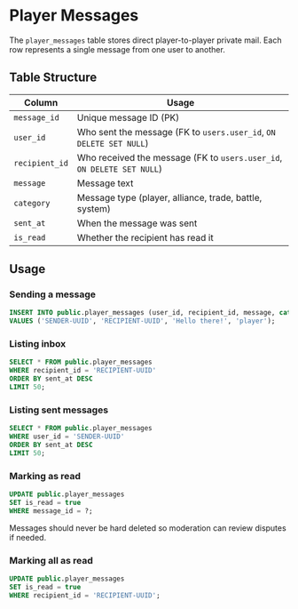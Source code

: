 # Player Messages

The `player_messages` table stores direct player-to-player private mail. Each row represents a single message from one user to another.

## Table Structure

| Column | Usage |
| --- | --- |
| `message_id` | Unique message ID (PK) |
| `user_id` | Who sent the message (FK to `users.user_id`, `ON DELETE SET NULL`) |
| `recipient_id` | Who received the message (FK to `users.user_id`, `ON DELETE SET NULL`) |
| `message` | Message text |
| `category` | Message type (player, alliance, trade, battle, system) |
| `sent_at` | When the message was sent |
| `is_read` | Whether the recipient has read it |

## Usage

### Sending a message
```sql
INSERT INTO public.player_messages (user_id, recipient_id, message, category)
VALUES ('SENDER-UUID', 'RECIPIENT-UUID', 'Hello there!', 'player');
```

### Listing inbox
```sql
SELECT * FROM public.player_messages
WHERE recipient_id = 'RECIPIENT-UUID'
ORDER BY sent_at DESC
LIMIT 50;
```

### Listing sent messages
```sql
SELECT * FROM public.player_messages
WHERE user_id = 'SENDER-UUID'
ORDER BY sent_at DESC
LIMIT 50;
```

### Marking as read
```sql
UPDATE public.player_messages
SET is_read = true
WHERE message_id = ?;
```

Messages should never be hard deleted so moderation can review disputes if needed.

### Marking all as read
```sql
UPDATE public.player_messages
SET is_read = true
WHERE recipient_id = 'RECIPIENT-UUID';
```
